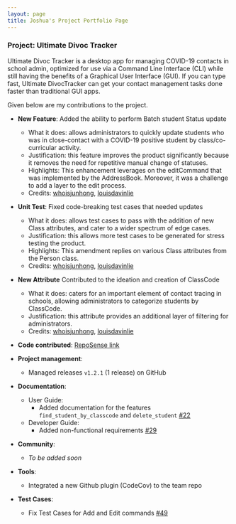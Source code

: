 ```yaml
---
layout: page
title: Joshua's Project Portfolio Page
---
```


### Project: Ultimate Divoc Tracker
Ultimate Divoc Tracker is a desktop app for managing COVID-19 contacts in school admin, optimized for use via a Command Line Interface (CLI) while still having the benefits of a Graphical User Interface (GUI). If you can type fast, Ultimate DivocTracker can get your contact management tasks done faster than traditional GUI apps.

Given below are my contributions to the project.
* **New Feature**: Added the ability to perform Batch student Status update
  * What it does: allows administrators to quickly update students who was in close-contact with a COVID-19 positive student by class/co-curricular activity.
  * Justification: this feature improves the product significantly because it removes the need for repetitive manual change of statuses. 
  * Highlights: This enhancement leverages on the editCommand that was implemented by the AddressBook. Moreover, it was a challenge to add a layer to the edit process. 
  * Credits: [whoisjunhong](https://github.com/whoisjunhong), [louisdavinlie](https://github.com/louisdavinlie)

* **Unit Test**: Fixed code-breaking test cases that needed updates
  * What it does: allows test cases to pass with the addition of new Class attributes, and cater to a wider spectrum of edge cases. 
  * Justification: this allows more test cases to be generated for stress testing the product.
  * Highlights: This amendment replies on various Class attributes from the Person class.
  * Credits: [whoisjunhong](https://github.com/whoisjunhong), [louisdavinlie](https://github.com/louisdavinlie)

* **New Attribute** Contributed to the ideation and creation of ClassCode
  * What it does: caters for an important element of contact tracing in schools, allowing administrators to categorize students by ClassCode.
  * Justification: this attribute provides an additional layer of filtering for administrators.
  * Credits: [whoisjunhong](https://github.com/whoisjunhong), [louisdavinlie](https://github.com/louisdavinlie)

* **Code contributed**: [RepoSense link]()

* **Project management**:
  * Managed releases `v1.2.1` (1 release) on GitHub
  
* **Documentation**:
  * User Guide:
    * Added documentation for the features `find_student_by_classcode` and `delete_student` [\#22](https://github.com/AY2122S2-CS2103T-T12-1/tp/pull/22)
  * Developer Guide:
    * Added non-functional requirements [\#29](https://github.com/AY2122S2-CS2103T-T12-1/tp/pull/29)

* **Community**:
  * _To be added soon_
  
* **Tools**:
  * Integrated a new Github plugin (CodeCov) to the team repo

* **Test Cases**:
  * Fix Test Cases for Add and Edit commands [\#49](https://github.com/AY2122S2-CS2103T-T12-1/tp/pull/49)
